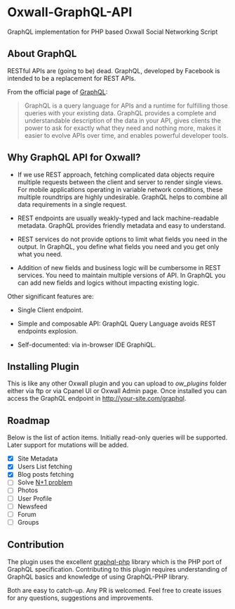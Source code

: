 # Oxwall-GraphQL-API

GraphQL implementation for PHP based Oxwall Social Networking Script

## About GraphQL

RESTful APIs are (going to be) dead. GraphQL, developed by Facebook is intended to be a replacement for REST APIs. 

From the official page of [GraphQL](http://graphql.org/):

> GraphQL is a query language for APIs and a runtime for fulfilling those queries with your existing data. GraphQL provides a complete and understandable description of the data in your API, gives clients the power to ask for exactly what they need and nothing more, makes it easier to evolve APIs over time, and enables powerful developer tools.

## Why GraphQL API for Oxwall?

- If we use REST approach, fetching complicated data objects require multiple requests between the client and server to render single views. For mobile applications operating in variable network conditions, these multiple roundtrips are highly undesirable. GraphQL helps to combine all data requirements in a single request.

- REST endpoints are usually weakly-typed and lack machine-readable metadata. GraphQL provides friendly metadata and easy to understand.

- REST services do not provide options to limit what fields you need in the output. In GraphQL, you define what fields you need and you get only what you need.

- Addition of new fields and business logic will be cumbersome in REST services. You need to maintain multiple versions of API. In GraphQL you can add new fields and logics without impacting existing logic.

Other significant features are:

- Single Client endpoint.

- Simple and composable API: GraphQL Query Language avoids REST endpoints explosion.

- Self-documented: via in-browser IDE GraphiQL.

## Installing Plugin

This is like any other Oxwall plugin and you can upload to *ow_plugins* folder either via ftp or via Cpanel UI or Oxwall Admin page. Once installed you can access the GraphQL endpoint in http://your-site.com/graphql.

## Roadmap

Below is the list of action items. Initially read-only queries will be supported. Later support for mutations will be added.

- [x] Site Metadata
- [x] Users List fetching
- [x] Blog posts fetching
- [ ] Solve [N+1 problem](https://secure.phabricator.com/book/phabcontrib/article/n_plus_one/)
- [ ] Photos
- [ ] User Profile
- [ ] Newsfeed
- [ ] Forum
- [ ] Groups

## Contribution

The plugin uses the excellent [graphql-php](https://github.com/webonyx/graphql-php) library which is the PHP port of GraphQL specification. Contributing to this plugin requires understanding of GraphQL basics and knowledge of using GraphQL-PHP library.

Both are easy to catch-up. Any PR is welcomed. Feel free to create issues for any questions, suggestions and improvements.
